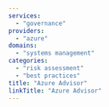 ```yaml
---
services:
  - "governance"
providers:
  - "azure"
domains:
  - "systems management"
categories:
  - "risk assessment"
  - "best practices"
title: "Azure Advisor"
linkTitle: "Azure Advisor"
---
```

